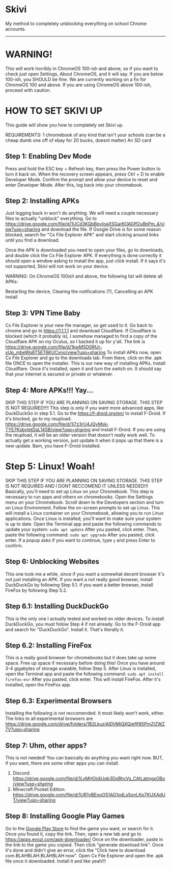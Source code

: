 # Skivi
My method to completely unblocking everything on school Chrome accounts.



--------



# WARNING!
This will work horribly in ChromeOS 100-ish and above, so if you want to check just open Settings, About ChromeOS, and it will say. If you are below 100-ish, you SHOULD be fine. We are currently working on a fix for ChromeOS 100 and above.
If you are using ChromeOS above 100-ish, proceed with caution.





# HOW TO SET SKIVI UP
This guide will show you how to completely set Skivi up.

REQUIREMENTS:
1 chromebook of any kind that isn't your schools (can be a cheap dumb one off of ebay for 20 bucks, doesnt matter)
An SD card



## Step 1: Enabling Dev Mode
Press and hold the ESC key + Refresh key, then press the Power button to turn it back on.
When the recovery screen appears, press Ctrl + D to enable Developer Mode.
Confirm the prompt and allow your device to reset and enter Developer Mode.
After this, log back into your chromebook.


## Step 2: Installing APKs
Just logging back in won't do anything. We will need a couple necessary files to actually "unblock" everything.
Go to https://drive.google.com/file/d/1UCd3KQbBpyIoaXSGar6OAGff2u8bPm_4/view?usp=sharing and download the file.
If Google Drive is for some reason blocked, search for "Cx File Explorer APK" and start clicking around links until you find a download.

Once the APK is downloaded you need to open your files, go to downloads, and double click the Cx File Explorer APK.
If everything is done correctly it should open a window asking to install the app, just click install. If it says it's not supported, Skivi will not work on your device.

WARNING: On ChromeOS 100ish and above, the following list will delete all APKs:

Restarting the device,
Clearing the notifications (?),
Cancelling an APK install


## Step 3: VPN Time Baby
Cx File Explorer is your new file manager, so get used to it. Go back to chrome and go to https://1.1.1.1 and download Cloudflare.
If Cloudflare is blocked (which it probably is), I somehow managed to find a copy of the Cloudflare APK on my Oculus, so I backed it up for y'all. The link is https://drive.google.com/file/d/1kwM5D0RfJr-xUp_mbeWg8T5ET6KUCxno/view?usp=sharing
To install APKs now, open Cx File Explorer and go to the downloads tab. From there, click on the .apk file ONCE to open the installer. This is our new way of installing APKs. Install Cloudflare.
Once it's installed, open it and turn the switch on. It should say that your internet is secured or private or whatever.



## Step 4: More APKs!!! Yay...
SKIP THIS STEP IF YOU ARE PLANNING ON SAVING STORAGE. THIS STEP IS NOT REQUIRED!!!!
This step is only if you want more advanced apps, like DuckDuckGo in step 5.1. Go to the https://f-droid.org/en/ to install F-Droid.
If it's blocked, go to my reupload: https://drive.google.com/file/d/1i7z3rU4JQyMsk-TYE7KsbvIetDaL145B/view?usp=sharing and install F-Droid. If you are using the reupload, it will be an older version that doesn't really work well. To actually get a working version, just update it when it pops up that there is a new update.
Bam, you have F-Droid installed.



# Step 5: Linux! Woah!
SKIP THIS STEP IF YOU ARE PLANNING ON SAVING STORAGE. THIS STEP IS NOT REQUIRED AND I DONT RECCOMEND IT UNLESS NEEDED!!!
Basically, you'll need to set up Linux on your Chromebook. This step is necessary to run apps and others on chromebooks.
Open the Settings menu on your Chromebook.
Scroll down to the Developers section and turn on Linux Environment.
Follow the on-screen prompts to set up Linux. This will install a Linux container on your Chromebook, allowing you to run Linux applications.
Once Linux is installed, you'll want to make sure your system is up to date. Open the Terminal app and paste the following commands to update your system:
```sudo apt update```
After you pasted, click enter. Then, paste the following command:
```sudo apt upgrade```
After you pasted, click enter. If a popup asks if you want to continue, type `y` and press Enter to confirm.



## Step 6: Unblocking Websites
This one took me a while, since if you want a somewhat decent browser it's not just installing an APK.
If you want a not really good browser, install DuckDuckGo by following Step 5.1.
if you want a better browser, install FireFox by following Step 5.2.

## Step 6.1: Installing DuckDuckGo
This is the only one I actually tested and worked on older devices. To install DuckDuckGo, you must follow Step 4 if not already.
Go to the F-Droid app and search for "DuckDuckGo". Install it. That's literally it.

## Step 6.2: Installing FireFox
This is a really good browser for chromebooks but it does take up some space. Free up space if necessary before doing this!
Once you have around 3-4 gigabytes of storage avaiable, follow Step 5. After Linux is installed, open the Terminal app and paste the following command:
```sudo apt install firefox-esr```
After you pasted, click enter. This will install FireFox. After it's installed, open the FireFox app.

## Step 6.3: Experimental Browsers
Installing the following is not reccomended. It most likely won't work, either.
The links to all experimental browsers are https://drive.google.com/drive/folders/1B2LkuzjAlDVMjQXQieflf85PmZIZWZ7V?usp=sharing



## Step 7: Uhm, other apps?
This is not needed! You can basically do anything you want right now. BUT, if you want, there are some other apps you can install.
1. Discord: https://drive.google.com/file/d/1LvMHOidiUqb3DxBhcVs_CAtLatmgxOBo/view?usp=sharing
2. Minecraft Pocket Edition: https://drive.google.com/file/d/1UR1yBEooO51AG1odLs5onLKp7KUXAdUT/view?usp=sharing




## Step 8: Installing Google Play Games
Go to the [Google Play Store]("https://play.google.com/store/games") to find the game you want, or search for it. Once you found it, copy the link. Then, open a new tab and go to https://apps.evozi.com/apk-downloader/
Once on the downloader, paste in the link to the game you copied. Then click "generate download link". Once it's done and didn't give an error, click the "Click here to download com.BLAHBLAH.BLAHBLAH now".
Open Cx File Explorer and open the .apk file once it downloaded. Install it and like yeah!!!
